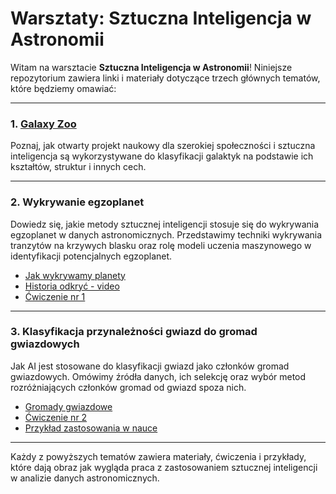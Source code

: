 # Warsztaty: Sztuczna Inteligencja w Astronomii

Witam na warsztacie **Sztuczna Inteligencja w Astronomii**! Niniejsze repozytorium zawiera linki i materiały dotyczące trzech głównych tematów, które będziemy omawiać:

---

### 1. [Galaxy Zoo](https://www.zooniverse.org/projects/zookeeper/galaxy-zoo/classify)

Poznaj, jak otwarty projekt naukowy dla szerokiej społeczności i sztuczna inteligencja są wykorzystywane do klasyfikacji galaktyk na podstawie ich kształtów, struktur i innych cech.

---

### 2. Wykrywanie egzoplanet

Dowiedz się, jakie metody sztucznej inteligencji stosuje się do wykrywania egzoplanet w danych astronomicznych. Przedstawimy techniki wykrywania tranzytów na krzywych blasku oraz rolę modeli uczenia maszynowego w identyfikacji potencjalnych egzoplanet.

- [Jak wykrywamy planety](https://exoplanets.nasa.gov/alien-worlds/ways-to-find-a-planet/)
- [Historia odkryć - video](https://www.youtube.com/watch?v=yv4DbU1CWAY)
- [Ćwiczenie nr 1](https://colab.research.google.com/drive/1B9PTTMJjEAkqe55h_Xbf4Moo7GbZhWb9?usp=sharing)

---

### 3. Klasyfikacja przynależności gwiazd do gromad gwiazdowych

Jak AI jest stosowane do klasyfikacji gwiazd jako członków gromad gwiazdowych. Omówimy źródła danych, ich selekcję oraz wybór metod rozróżniających członków gromad od gwiazd spoza nich.

- [Gromady gwiazdowe](https://www.atnf.csiro.au/outreach/education/senior/astrophysics/stellarevolution_clusters.html)
- [Ćwiczenie nr 2](https://colab.research.google.com/drive/1oVMGYruB9LB_oE--_7zOCYVkxetEZN9L?usp=sharing)
- [Przykład zastosowania w nauce](https://colab.research.google.com/drive/1WOvfAUo6HPly2q0tMUELw1w0u_-5Gb9o?usp=sharing)

---

Każdy z powyższych tematów zawiera materiały, ćwiczenia i przykłady, które dają obraz jak wygląda praca z zastosowaniem sztucznej inteligencji w analizie danych astronomicznych.
